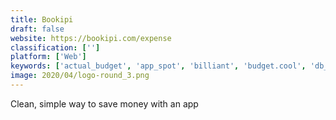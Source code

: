 ```yaml
---
title: Bookipi
draft: false 
website: https://bookipi.com/expense
classification: ['']
platform: ['Web']
keywords: ['actual_budget', 'app_spot', 'billiant', 'budget.cool', 'db_classic', 'dashlane', 'decent_budget', 'foodetective', 'fyle_lite', 'guac', 'halfdollar', 'ingredient1', 'invoiceplane', 'joybudget', 'lunch_money', 'mint', 'monetal', 'nomadwallet', 'senzu', 'simplifi_by_quicken', 'taler', 'thinktwice', 'trimm', 'venture_cost']
image: 2020/04/logo-round_3.png
---
```

Clean, simple way to save money with an app